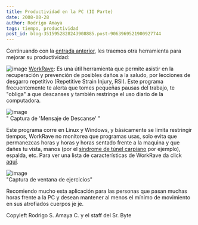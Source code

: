 ```yaml
---
title: Productividad en la PC (II Parte)
date: 2008-08-28
author: Rodrigo Amaya
tags: tiempo, productividad
post_id: blog-3515952828243908885.post-9063969521900927744
---
```


Continuando con la [entrada anterior](https://www.srbyte.com/2008/08/productividad-en-la-pc-i-parte.html), les traemos otra herramienta para mejorar su productividad:

![image](https://www.workrave.org/php/gfx/sheep.gif)    [WorkRave](https://www.workrave.org/welcome/): Es una útil herramienta que
permite asistir en la recuperación y prevención de posibles daños a la saludo, por lecciones de desgarro repetitivo (Repetitive Strain Injury, RSI). Este programa frecuentemente te alerta que tomes pequeñas pausas del trabajo, te "obliga" a que descanses y también restringe el uso diario de la computadora.

![image](https://www.workrave.org/welcome/gfx/splash.png)    
" Captura de 'Mensaje de
Descanse' "

Este programa corre en Linux y Windows, y básicamente se limita restringir tiempos, WorkRave no monitorea que programas usas, solo evita que permanezcas horas y horas y horas sentado frente a la maquina y que dañes tu vista, manos (por el [síndrome de túnel carpiano](https://es.wikipedia.org/wiki/S%C3%ADndrome_del_t%C3%BAnel_carpiano) por ejemplo), espalda, etc. Para ver una lista de características de WorkRave da click [aquí](https://www.workrave.org/features/).

![image](https://www.workrave.org/screenshots/windows/gfx/exercises.gif)    
"Captura de ventana de ejercicios"

Recomiendo mucho esta aplicación para las personas que pasan muchas horas frente a la PC y desean mantener al menos el mínimo de movimiento en sus atrofiados cuerpos je je.

Copyleft Rodrigo S. Amaya C. y el staff del Sr. Byte